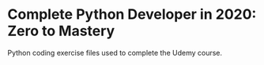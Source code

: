 # Complete Python Developer in 2020: Zero to Mastery

Python coding exercise files used to complete the Udemy course.
